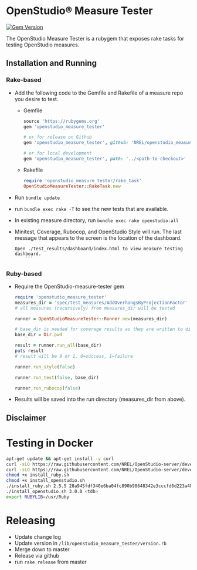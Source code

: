 # OpenStudio® Measure Tester

[![Gem Version](https://badge.fury.io/rb/openstudio_measure_tester.svg)](https://badge.fury.io/rb/openstudio_measure_tester)

The OpenStudio Measure Tester is a rubygem that exposes rake tasks for testing OpenStudio measures.

## Installation and Running

### Rake-based

* Add the following code to the Gemfile and Rakefile of a measure repo you desire to test.

    * Gemfile
        ```ruby
        source 'https://rubygems.org'
        gem 'openstudio_measure_tester'
        
        # or for release on Github
        gem 'openstudio_measure_tester', github: 'NREL/openstudio_measure_tester_gem', branch: 'develop'
        
        # or for local development
        gem 'openstudio_measure_tester', path: '../<path-to-checkout>'
        ```
    
    * Rakefile
    
        ```ruby
        require 'openstudio_measure_tester/rake_task'
        OpenStudioMeasureTester::RakeTask.new
        ```
    
* Run `bundle update`
* run `bundle exec rake -T` to see the new tests that are available.
* In existing measure directory, run `bundle exec rake openstudio:all`
* Minitest, Coverage, Rubocop, and OpenStudio Style will run. The last message that appears to the screen is the location of the dashboard.

    ```
    Open ./test_results/dashboard/index.html to view measure testing dashboard.
        ```

### Ruby-based

* Require the OpenStudio-measure-tester gem

   ```ruby
   require 'openstudio_measure_tester'
   measures_dir = 'spec/test_measures/AddOverhangsByProjectionFactor'
   # all measures (recursively) from measures_dir will be tested

   runner = OpenStudioMeasureTester::Runner.new(measures_dir)

   # base_dir is needed for coverage results as they are written to disk on the at_exit calls
   base_dir = Dir.pwd

   result = runner.run_all(base_dir)
   puts result
   # result will be 0 or 1, 0=success, 1=failure

   runner.run_style(false)

   runner.run_test(false, base_dir)

   runner.run_rubocop(false)
   ```

* Results will be saved into the run directory (measures_dir from above).    

## Disclaimer

# Testing in Docker

```bash
apt-get update && apt-get install -y curl
curl -sLO https://raw.githubusercontent.com/NREL/OpenStudio-server/develop/docker/deployment/scripts/install_ruby.sh
curl -sLO https://raw.githubusercontent.com/NREL/OpenStudio-server/develop/docker/deployment/scripts/install_openstudio.sh
chmod +x install_ruby.sh
chmod +x install_openstudio.sh
./install_ruby.sh 2.5.5 28a945fdf340e6ba04fc890b98648342e3cccfd6d223a48f3810572f11b2514c
./install_openstudio.sh 3.0.0 <tdb>
export RUBYLIB=/usr/Ruby
```


# Releasing

* Update change log
* Update version in `/lib/openstudio_measure_tester/version.rb`
* Merge down to master
* Release via github
* run `rake release` from master  
